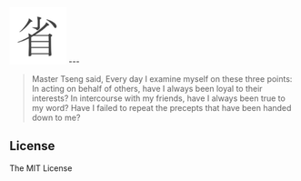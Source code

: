 <img src="./src/logo.png" width="100" />
---

> Master Tseng said, Every day I examine myself on these three points:
> In acting on behalf of others, have I always been loyal to their interests?
> In intercourse with my friends, have I always been true to my word?
> Have I failed to repeat the precepts that have been handed down to me?

## License

The MIT License
